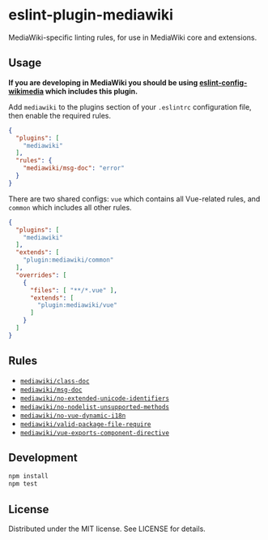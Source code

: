 # eslint-plugin-mediawiki
MediaWiki-specific linting rules, for use in MediaWiki core and extensions.

## Usage

__If you are developing in MediaWiki you should be using [eslint-config-wikimedia](https://github.com/wikimedia/eslint-config-wikimedia) which includes this plugin.__

Add `mediawiki` to the plugins section of your `.eslintrc` configuration file, then enable the required rules.

```json
{
  "plugins": [
    "mediawiki"
  ],
  "rules": {
    "mediawiki/msg-doc": "error"
  }
}
```

There are two shared configs: `vue` which contains all Vue-related rules, and `common` which includes all other rules.

```json
{
  "plugins": [
    "mediawiki"
  ],
  "extends": [
    "plugin:mediawiki/common"
  ],
  "overrides": [
    {
      "files": [ "**/*.vue" ],
      "extends": [
        "plugin:mediawiki/vue"
      ]
    }
  ]
}
```

## Rules
* [`mediawiki/class-doc`](docs/rules/class-doc.md)
* [`mediawiki/msg-doc`](docs/rules/msg-doc.md)
* [`mediawiki/no-extended-unicode-identifiers`](docs/rules/no-extended-unicode-identifiers.md)
* [`mediawiki/no-nodelist-unsupported-methods`](docs/rules/no-nodelist-unsupported-methods.md)
* [`mediawiki/no-vue-dynamic-i18n`](docs/rules/no-vue-dynamic-i18n.md)
* [`mediawiki/valid-package-file-require`](docs/rules/valid-package-file-require.md)
* [`mediawiki/vue-exports-component-directive`](docs/rules/vue-exports-component-directive.md)

## Development

```sh
npm install
npm test
```

## License

Distributed under the MIT license. See LICENSE for details.
